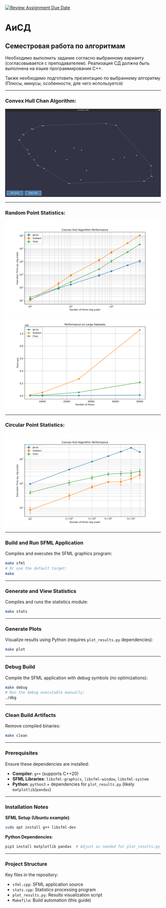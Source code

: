 [![Review Assignment Due Date](https://classroom.github.com/assets/deadline-readme-button-22041afd0340ce965d47ae6ef1cefeee28c7c493a6346c4f15d667ab976d596c.svg)](https://classroom.github.com/a/ouojHGwW)
# АиСД
## Семестровая работа по алгоритмам

Необходимо выполнить задание согласно выбранному варианту (согласовывается с преподавателем).
Реализация СД должна быть выполнена на языке программирования C++.

Также необходимо подготовить презентацию по выбранному алгоритму (Плюсы, минусы, особенности, для чего используется)

---

### Convex Hull Chan Algorithm:
![sfml](./misc/hull.gif)

---

### Random Point Statistics:
![plot](./misc/performance_comparison.png)
![plot](./misc/large_n_performance.png)

---

### Circular Point Statistics:
![plot](./misc/circular_performance.png)

---

### **Build and Run SFML Application**
Compiles and executes the SFML graphics program:
```bash
make sfml
# Or use the default target:
make
```

---

### **Generate and View Statistics**
Compiles and runs the statistics module:
```bash
make stats
```

---

### **Generate Plots**
Visualize results using Python (requires `plot_results.py` dependencies):
```bash
make plot
```

---

### **Debug Build**
Compile the SFML application with debug symbols (no optimizations):
```bash
make debug
# Run the debug executable manually:
./dbg
```

---

### **Clean Build Artifacts**
Remove compiled binaries:
```bash
make clean
```

---

### Prerequisites
Ensure these dependencies are installed:
- **Compiler**: `g++` (supports C++20)
- **SFML Libraries**: `libsfml-graphics`, `libsfml-window`, `libsfml-system`
- **Python**: `python3` + dependencies for `plot_results.py` (likely `matplotlib`/`pandas`)

---

### Installation Notes
**SFML Setup (Ubuntu example)**:
```bash
sudo apt install g++ libsfml-dev
```

**Python Dependencies**:
```bash
pip3 install matplotlib pandas  # Adjust as needed for plot_results.py
```

---

### Project Structure
Key files in the repository:
- `sfml.cpp`: SFML application source
- `stats.cpp`: Statistics processing program
- `plot_results.py`: Results visualization script
- `Makefile`: Build automation (this guide)
